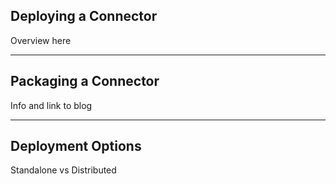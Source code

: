 ## Deploying a Connector

Overview here

---

## Packaging a Connector

Info and link to blog

---

## Deployment Options

Standalone vs Distributed
